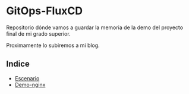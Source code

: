 # GitOps-FluxCD

Repositorio dónde vamos a guardar la memoria de la demo del proyecto final de mi grado superior.

Proximamente lo subiremos a mi blog.

## Indice

* [Escenario](escenario/escenario.md)
* [Demo-nginx](demo-nginx/demo-nginx.md)